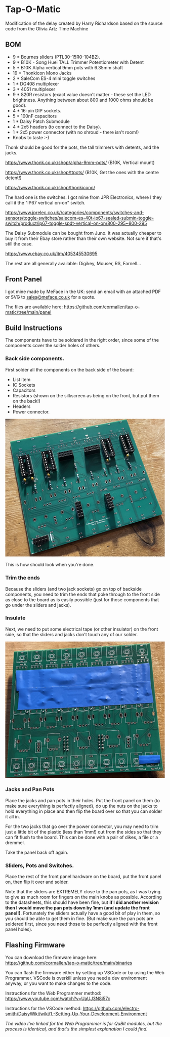 # Tap-O-Matic

Modification of the delay created by Harry Richardson based on the source code from the Olivia Artz Time Machine

## BOM
 - 9 * Bournes sliders (PTL30-15R0-104B2).
 - 9 * B10K - Song Huei TALL Trimmer Potentiometer with Detent
 - 5 * B10K Alpha vertical 9mm pots with 6.35mm shaft
 - 19 * Thonkicon Mono Jacks
 - 2 * SaleCom ES-4 mini toggle switches
 - 1 * DG408 multiplexer
 - 3 * 4051 multiplexer
 - 9 * 820R resistors (exact value doesn't matter - these set the LED brightness. Anything between about 800 and 1000 ohms should be good).
 - 4 * 16-pin DIP sockets.
 - 5 * 100nF capacitors
 - 1 * Daisy Patch Submodule
 - 4 * 2x5 headers (to connect to the Daisy).
 - 1 * 2x5 power connector (with no shroud - there isn't room!)
 - Knobs to taste :-)

Thonk should be good for the pots, the tall trimmers with detents, and the jacks.

https://www.thonk.co.uk/shop/alpha-9mm-pots/ (B10K, Vertical mount)

https://www.thonk.co.uk/shop/ttpots/ (B10K, Get the ones with the centre detent!)

https://www.thonk.co.uk/shop/thonkiconn/

The hard one is the switches. I got mine from JPR Electronics, where I they call it the "IP67 vertical on-on" switch.

https://www.jprelec.co.uk//categories/components/switches-and-sensors/toggle-switches/salecom-es-40t-ip67-sealed-submin-toggle-switch/product/ip67-toggle-spdt-vertical-on-on/800-295~800-295

The Daisy Submodule can be bought from Juno. It was actually cheaper to buy it from their Ebay store rather than their own website. Not sure if that's still the case.

https://www.ebay.co.uk/itm/405345530695

The rest are all generally available: Digikey, Mouser, RS, Farnell...

## Front Panel
I got mine made by MeFace in the UK: send an email with an attached PDF or SVG to sales@meface.co.uk for a quote.

The files are available here: https://github.com/cormallen/tap-o-matic/tree/main/panel

## Build Instructions
The components have to be soldered in the right order, since some of the components cover the solder holes of others.

### Back side components.
First solder all the components on the back side of the board:

 - List item
 - IC Sockets
 - Capacitors
 - Resistors (shown on the silkscreen as being on the front, but put them on the back!)
 - Headers
 - Power connector.

![image info](images/Back-side.jpg)

This is how should look when you're done.

 ### Trim the ends

Because the sliders (and two jack sockets) go on top of backside components, you need to trim the ends that poke through to the front side as close to the board as is easily possible (just for those components that go under the sliders and jacks).

### Insulate

Next, we need to put some electrical tape (or other insulator) on the front side, so that the sliders and jacks don't touch any of our solder.

![image info](images/Insulate.jpg)

### Jacks and Pan Pots

Place the jacks and pan pots in their holes. Put the front panel on them (to make sure everything is perfectly aligned), do up the nuts on the jacks to hold everything in place and then flip the board over so that you can solder it all in.

For the two jacks that go over the power connector, you may need to trim just a little bit of the plastic (less than 1mm!) out from the sides so that they can fit flush to the board. This can be done with a pair of dikes, a file or a dremmel.

Take the panel back off again.

### Sliders, Pots and Switches.

Place the rest of the front panel hardware on the board, put the front panel on, then flip it over and solder.

Note that the sliders are EXTREMELY close to the pan pots, as I was trying to give as much room for fingers on the main knobs as possible. According to the datasheets, this should have been fine, but **if I did another revision then I would move the pan pots down by 1mm (and update the front panel!)**. Fortunately the sliders actually have a good bit of play in them, so you should be able to get them in fine. (But make sure the pan pots are soldered first, since you need those to be perfectly aligned with the front panel holes).

## Flashing Firmware

You can download the firmware image here: https://github.com/cormallen/tap-o-matic/tree/main/binaries

You can flash the firmware either by setting up VSCode or by using the Web Programmer. VSCode is overkill unless you need a dev environment anyway, or you want to make changes to the code.

Instructions for the Web Programmer method: https://www.youtube.com/watch?v=UaUJ3N8i57c

Instructions for the VSCode method: https://github.com/electro-smith/DaisyWiki/wiki/1.-Setting-Up-Your-Development-Environment

*The video I've linked for the Web Programmer is for QuBit modules, but the process is identical, and that's the simplest explanation I could find.*

